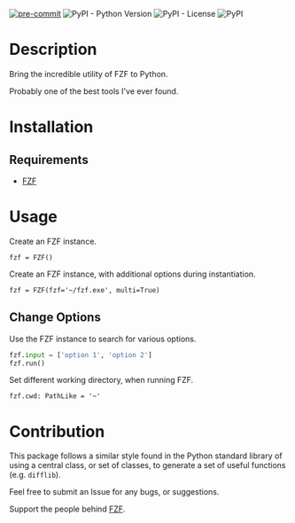 [![pre-commit](https://img.shields.io/badge/pre--commit-enabled-brightgreen?logo=pre-commit&logoColor=white)](https://github.com/pre-commit/pre-commit)
![PyPI - Python Version](https://img.shields.io/pypi/pyversions/fzflib?label=Python%20Version&logo=python&logoColor=yellow)
![PyPI - License](https://img.shields.io/pypi/l/fzflib?color=green)
![PyPI](https://img.shields.io/pypi/v/fzflib?color=darkred)

# Description

Bring the incredible utility of FZF to Python.

Probably one of the best tools I've ever found.

# Installation

## Requirements

* [FZF](https://github.com/junegunn/fzf)

# Usage

Create an FZF instance.

`fzf = FZF()`

Create an FZF instance, with additional options during instantiation.

`fzf = FZF(fzf='~/fzf.exe', multi=True)`

## Change Options

Use the FZF instance to search for various options.

```python
fzf.input = ['option 1', 'option 2']
fzf.run()
```

Set different working directory, when running FZF.

`fzf.cwd: PathLike = '~'`

# Contribution

This package follows a similar style found in the Python standard library of using a central class, or set of classes, to generate a set of useful functions (e.g. `difflib`).

Feel free to submit an Issue for any bugs, or suggestions.

Support the people behind [FZF](https://github.com/junegunn/fzf).
